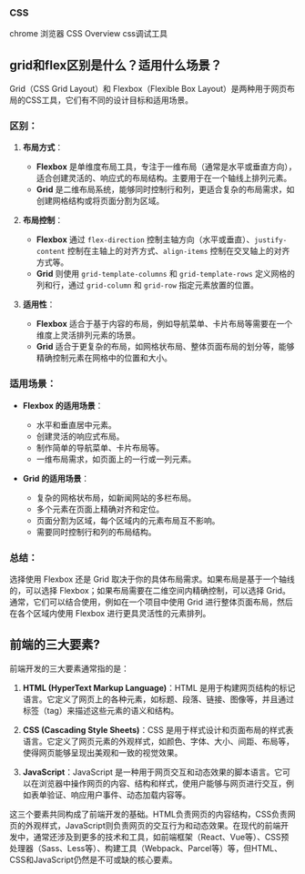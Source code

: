 ### CSS 
chrome 浏览器 CSS Overview css调试工具

## grid和flex区别是什么？适用什么场景？  
Grid（CSS Grid Layout）和 Flexbox（Flexible Box Layout）是两种用于网页布局的CSS工具，它们有不同的设计目标和适用场景。

### 区别：

1. **布局方式**：
   - **Flexbox** 是单维度布局工具，专注于一维布局（通常是水平或垂直方向），适合创建灵活的、响应式的布局结构。主要用于在一个轴线上排列元素。
   - **Grid** 是二维布局系统，能够同时控制行和列，更适合复杂的布局需求，如创建网格结构或将页面分割为区域。

2. **布局控制**：
   - **Flexbox** 通过 `flex-direction` 控制主轴方向（水平或垂直）、`justify-content` 控制在主轴上的对齐方式、`align-items` 控制在交叉轴上的对齐方式等。
   - **Grid** 则使用 `grid-template-columns` 和 `grid-template-rows` 定义网格的列和行，通过 `grid-column` 和 `grid-row` 指定元素放置的位置。

3. **适用性**：
   - **Flexbox** 适合于基于内容的布局，例如导航菜单、卡片布局等需要在一个维度上灵活排列元素的场景。
   - **Grid** 适合于更复杂的布局，如网格状布局、整体页面布局的划分等，能够精确控制元素在网格中的位置和大小。

### 适用场景：

- **Flexbox 的适用场景**：
  - 水平和垂直居中元素。
  - 创建灵活的响应式布局。
  - 制作简单的导航菜单、卡片布局等。
  - 一维布局需求，如页面上的一行或一列元素。

- **Grid 的适用场景**：
  - 复杂的网格状布局，如新闻网站的多栏布局。
  - 多个元素在页面上精确对齐和定位。
  - 页面分割为区域，每个区域内的元素布局互不影响。
  - 需要同时控制行和列的布局结构。

### 总结：

选择使用 Flexbox 还是 Grid 取决于你的具体布局需求。如果布局是基于一个轴线的，可以选择 Flexbox；如果布局需要在二维空间内精确控制，可以选择 Grid。通常，它们可以结合使用，例如在一个项目中使用 Grid 进行整体页面布局，然后在各个区域内使用 Flexbox 进行更具灵活性的元素排列。

## 前端的三大要素?
前端开发的三大要素通常指的是：

1. **HTML (HyperText Markup Language)**：HTML 是用于构建网页结构的标记语言。它定义了网页上的各种元素，如标题、段落、链接、图像等，并且通过标签（tag）来描述这些元素的语义和结构。

2. **CSS (Cascading Style Sheets)**：CSS 是用于样式设计和页面布局的样式表语言。它定义了网页元素的外观样式，如颜色、字体、大小、间距、布局等，使得网页能够呈现出美观和一致的视觉效果。

3. **JavaScript**：JavaScript 是一种用于网页交互和动态效果的脚本语言。它可以在浏览器中操作网页的内容、结构和样式，使用户能够与网页进行交互，例如表单验证、响应用户事件、动态加载内容等。

这三个要素共同构成了前端开发的基础。HTML负责网页的内容结构，CSS负责网页的外观样式，JavaScript则负责网页的交互行为和动态效果。在现代的前端开发中，通常还涉及到更多的技术和工具，如前端框架（React、Vue等）、CSS预处理器（Sass、Less等）、构建工具（Webpack、Parcel等）等，但HTML、CSS和JavaScript仍然是不可或缺的核心要素。
